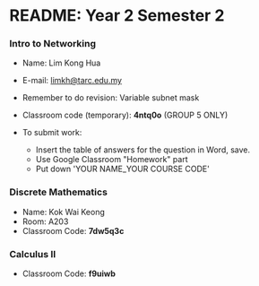 # README: Year 2 Semester 2 

### Intro to Networking

- Name: Lim Kong Hua
- E-mail: limkh@tarc.edu.my

- Remember to do revision: Variable subnet mask
- Classroom code (temporary): **4ntq0o** (GROUP 5 ONLY)
- To submit work: 
  - Insert the table of answers for the question in Word, save.
  - Use Google Classroom "Homework" part
  - Put down 'YOUR NAME_YOUR COURSE CODE'

### Discrete Mathematics

- Name: Kok Wai Keong
- Room: A203
- Classroom Code: **7dw5q3c**

### Calculus II

- Classroom Code: **f9uiwb**